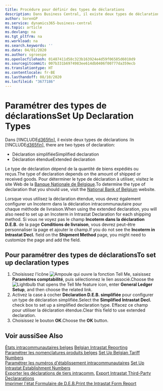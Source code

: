 ```yaml
---
title: Procédure pour définir des types de déclarations
description: Dans Business Central, il existe deux types de déclarations.
author: SorenGP
ms.service: dynamics365-business-central
ms.topic: article
ms.devlang: na
ms.tgt_pltfrm: na
ms.workload: na
ms.search.keywords: ''
ms.date: 04/01/2020
ms.author: sgroespe
ms.openlocfilehash: 01487411d58c323b163924e4d59f06585d6010d9
ms.sourcegitcommit: 007b331b6974983ee614db0406f00777da359ecb
ms.translationtype: HT
ms.contentlocale: fr-BE
ms.lasthandoff: 08/10/2020
ms.locfileid: "3677186"
---
```

# <a name="set-up-declaration-types"></a><span data-ttu-id="c83cc-103">Paramétrer des types de déclarations</span><span class="sxs-lookup"><span data-stu-id="c83cc-103">Set Up Declaration Types</span></span>
<span data-ttu-id="c83cc-104">Dans [!INCLUDE[d365fin](../../includes/d365fin_md.md)], il existe deux types de déclarations :</span><span class="sxs-lookup"><span data-stu-id="c83cc-104">In [!INCLUDE[d365fin](../../includes/d365fin_md.md)], there are two types of declaration:</span></span>  

- <span data-ttu-id="c83cc-105">Déclaration simplifiée</span><span class="sxs-lookup"><span data-stu-id="c83cc-105">Simplified declaration</span></span>  
- <span data-ttu-id="c83cc-106">Déclaration étendue</span><span class="sxs-lookup"><span data-stu-id="c83cc-106">Extended declaration</span></span>  

<span data-ttu-id="c83cc-107">Le type de déclaration dépend de la quantité de biens expédiés ou reçus.</span><span class="sxs-lookup"><span data-stu-id="c83cc-107">The type of declaration depends on the amount of shipped or received goods.</span></span> <span data-ttu-id="c83cc-108">Pour déterminer le type de déclaration à utiliser, visitez le site Web de la [Banque Nationale de Belgique](https://aka.ms/BelgianNationalBank).</span><span class="sxs-lookup"><span data-stu-id="c83cc-108">To determine the type of declaration that you should use, visit the [National Bank of Belgium](https://aka.ms/BelgianNationalBank) website.</span></span>  

<span data-ttu-id="c83cc-109">Lorsque vous utilisez la déclaration étendue, vous devez également configurer un Incoterm dans la déclaration intracommunautaire pour chaque méthode de livraison.</span><span class="sxs-lookup"><span data-stu-id="c83cc-109">When using the extended declaration, you will also need to set up an Incoterm in Intrastat Declaration for each shipping method.</span></span> <span data-ttu-id="c83cc-110">Si vous ne voyez pas le champ **Incoterm dans la déclaration D.E.B.** de la page **Conditions de livraison**, vous devrez peut-être personnaliser la page et ajouter le champ.</span><span class="sxs-lookup"><span data-stu-id="c83cc-110">If you do not see the **Incoterm in Intrastat Decl.** field on the **Shipment Method** page, you might need to customize the page and add the field.</span></span>

## <a name="to-set-up-declaration-types"></a><span data-ttu-id="c83cc-111">Pour paramétrer des types de déclarations</span><span class="sxs-lookup"><span data-stu-id="c83cc-111">To set up declaration types</span></span>  

1.  <span data-ttu-id="c83cc-112">Choisissez l'icône ![Ampoule qui ouvre la fonction Tell Me](../../media/ui-search/search_small.png "Dites-moi ce que vous voulez faire"), saisissez **Paramètres comptabilité**, puis sélectionnez le lien associé.</span><span class="sxs-lookup"><span data-stu-id="c83cc-112">Choose the ![Lightbulb that opens the Tell Me feature](../../media/ui-search/search_small.png "Tell me what you want to do") icon, enter **General Ledger Setup**, and then choose the related link.</span></span>  
2.  <span data-ttu-id="c83cc-113">Activez la case à cocher **Déclaration D.E.B. simplifiée** pour configurer un type de déclaration simplifiée.</span><span class="sxs-lookup"><span data-stu-id="c83cc-113">Select the **Simplified Intrastat Decl.** check box to set up a simplified declaration type.</span></span> <span data-ttu-id="c83cc-114">Effacez ce champ pour utiliser la déclaration étendue.</span><span class="sxs-lookup"><span data-stu-id="c83cc-114">Clear this field to use extended declaration.</span></span>  
3.  <span data-ttu-id="c83cc-115">Choisissez le bouton **OK**.</span><span class="sxs-lookup"><span data-stu-id="c83cc-115">Choose the **OK** button.</span></span>  

## <a name="see-also"></a><span data-ttu-id="c83cc-116">Voir aussi</span><span class="sxs-lookup"><span data-stu-id="c83cc-116">See Also</span></span>  
 <span data-ttu-id="c83cc-117">[États intracommunautaires belges](belgian-intrastat-reporting.md) </span><span class="sxs-lookup"><span data-stu-id="c83cc-117">[Belgian Intrastat Reporting](belgian-intrastat-reporting.md) </span></span>  
 <span data-ttu-id="c83cc-118">[Paramétrer les nomenclatures produits belges](how-to-set-up-belgian-tariff-numbers.md) </span><span class="sxs-lookup"><span data-stu-id="c83cc-118">[Set Up Belgian Tariff Numbers](how-to-set-up-belgian-tariff-numbers.md) </span></span>  
 <span data-ttu-id="c83cc-119">[Paramétrer les numéros d'établissement intracommunautaires](how-to-set-up-intrastat-establishment-numbers.md) </span><span class="sxs-lookup"><span data-stu-id="c83cc-119">[Set Up Intrastat Establishment Numbers](how-to-set-up-intrastat-establishment-numbers.md) </span></span>  
 <span data-ttu-id="c83cc-120">[Exporter les déclarations de tiers intracomm.](how-to-export-intrastat-third-party-declararations.md) </span><span class="sxs-lookup"><span data-stu-id="c83cc-120">[Export Intrastat Third-Party Declararations](how-to-export-intrastat-third-party-declararations.md) </span></span>  
 [<span data-ttu-id="c83cc-121">Imprimer l'état Formulaire de D.E.B.</span><span class="sxs-lookup"><span data-stu-id="c83cc-121">Print the Intrastat Form Report</span></span>](how-to-print-the-intrastat-form-report.md)
